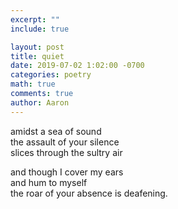 ```yaml
---
excerpt: ""
include: true

layout: post
title: quiet 
date: 2019-07-02 1:02:00 -0700
categories: poetry
math: true
comments: true
author: Aaron
---
```



amidst a sea of sound  
the assault of your silence  
slices through the sultry air  

and though I cover my ears  
and hum to myself  
the roar of your absence is deafening.
